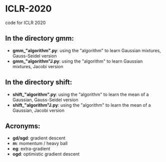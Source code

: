 # ICLR-2020
code for ICLR 2020
## In the directory gmm:
* **gmm_"algorithm".py**: using the "algorithm" to learn Gaussian mixtures, Gauss-Seidel version
* **gmm_"algorithm"J.py**: using the "algorithm" to learn Gaussian mixtures, Jacobi version
## In the directory shift:
* **shift_"algorithm".py**: using the "algorithm" to learn the mean of a Gaussian, Gauss-Seidel version
* **shift_"algorithm"J.py**: using the "algorithm" to learn the mean of a Gaussian, Jacobi version
## Acronyms: 
* **gd/sgd**: gradient descent
* **m**: momentum / heavy ball
* **eg**: extra-gradient
* **ogd**: optimistic gradient descent
